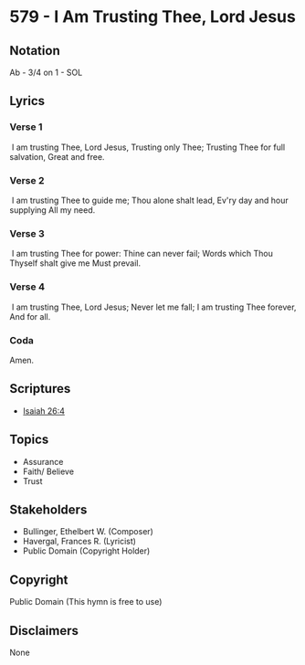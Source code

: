 # 579 - I Am Trusting Thee, Lord Jesus

## Notation

Ab - 3/4 on 1 - SOL

## Lyrics

### Verse 1

 I am trusting Thee, Lord Jesus, Trusting only Thee; Trusting Thee for full salvation, Great and free.

### Verse 2

 I am trusting Thee to guide me; Thou alone shalt lead, Ev'ry day and hour supplying All my need.

### Verse 3

 I am trusting Thee for power: Thine can never fail; Words which Thou Thyself shalt give me Must prevail.

### Verse 4

 I am trusting Thee, Lord Jesus; Never let me fall; I am trusting Thee forever, And for all.  

### Coda

Amen.


## Scriptures

- [Isaiah 26:4](https://www.biblegateway.com/passage/?search=Isaiah%2026%3A4)

## Topics

- Assurance
- Faith/ Believe
- Trust

## Stakeholders

- Bullinger, Ethelbert W. (Composer)
- Havergal, Frances R. (Lyricist)
- Public Domain (Copyright Holder)

## Copyright

Public Domain
(This hymn is free to use)

## Disclaimers

None

